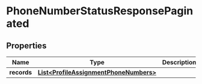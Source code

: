 

# PhoneNumberStatusResponsePaginated


## Properties

| Name | Type | Description | Notes |
|------------ | ------------- | ------------- | -------------|
|**records** | [**List&lt;ProfileAssignmentPhoneNumbers&gt;**](ProfileAssignmentPhoneNumbers.md) |  |  |



